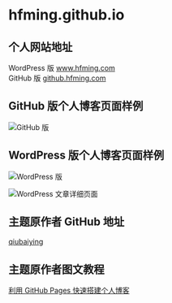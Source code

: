 # hfming.github.io
## 个人网站地址
<div> WordPress 版 <a href="www.hfming.com">www.hfming.com</a></div>
<div> GitHub 版 <a href="github.hfming.com">github.hfming.com </a></div>

## GitHub 版个人博客页面样例

![GitHub 版](https://hfm-blog.oss-cn-hangzhou.aliyuncs.com/github/hfming.github.io/github.hfming.com.png)

## WordPress 版个人博客页面样例
![WordPress 版](https://hfm-blog.oss-cn-hangzhou.aliyuncs.com/github/hfming.github.io/%E9%9D%92%E6%B3%89%E5%8D%9A%E5%AE%A2.png)

![WordPress 文章详细页面](https://hfm-blog.oss-cn-hangzhou.aliyuncs.com/github/hfming.github.io/%E9%9D%92%E6%B3%89%E5%8D%9A%E5%AE%A2%E6%96%87%E7%AB%A0%E9%A1%B5%E9%9D%A2.png)

## 主题原作者 GitHub 地址

[qiubaiying](https://github.com/qiubaiying/qiubaiying.github.io)

## 主题原作者图文教程

[利用 GitHub Pages 快速搭建个人博客](https://www.jianshu.com/p/e68fba58f75c)


